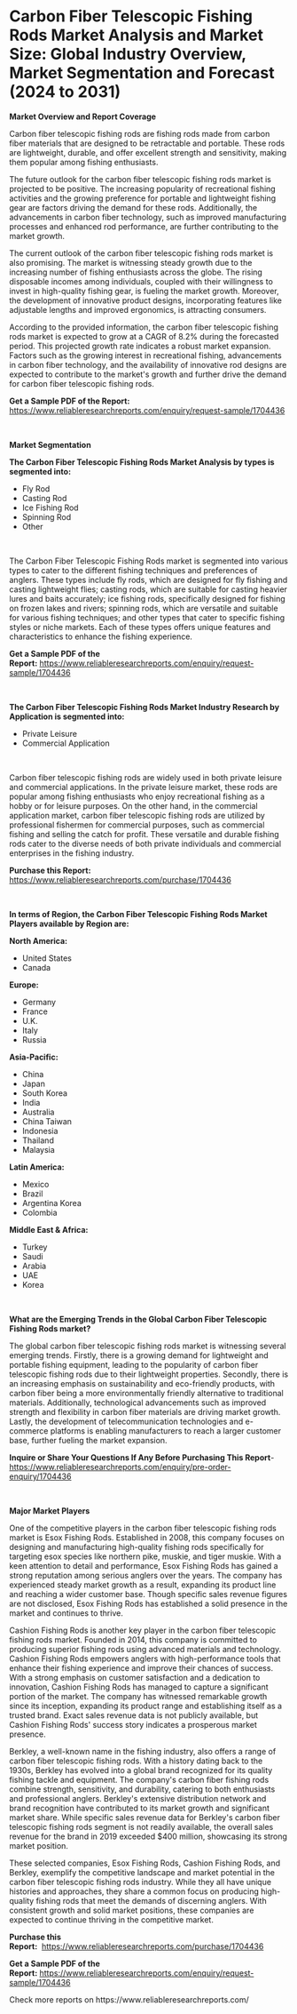 <p><h1>Carbon Fiber Telescopic Fishing Rods Market Analysis and Market Size: Global Industry Overview, Market Segmentation and Forecast (2024 to 2031)</h1></p><p><strong>Market Overview and Report Coverage</strong></p>
<p><p>Carbon fiber telescopic fishing rods are fishing rods made from carbon fiber materials that are designed to be retractable and portable. These rods are lightweight, durable, and offer excellent strength and sensitivity, making them popular among fishing enthusiasts.</p><p>The future outlook for the carbon fiber telescopic fishing rods market is projected to be positive. The increasing popularity of recreational fishing activities and the growing preference for portable and lightweight fishing gear are factors driving the demand for these rods. Additionally, the advancements in carbon fiber technology, such as improved manufacturing processes and enhanced rod performance, are further contributing to the market growth.</p><p>The current outlook of the carbon fiber telescopic fishing rods market is also promising. The market is witnessing steady growth due to the increasing number of fishing enthusiasts across the globe. The rising disposable incomes among individuals, coupled with their willingness to invest in high-quality fishing gear, is fueling the market growth. Moreover, the development of innovative product designs, incorporating features like adjustable lengths and improved ergonomics, is attracting consumers.</p><p>According to the provided information, the carbon fiber telescopic fishing rods market is expected to grow at a CAGR of 8.2% during the forecasted period. This projected growth rate indicates a robust market expansion. Factors such as the growing interest in recreational fishing, advancements in carbon fiber technology, and the availability of innovative rod designs are expected to contribute to the market's growth and further drive the demand for carbon fiber telescopic fishing rods.</p></p>
<p><strong>Get a Sample PDF of the Report:</strong> <a href="https://www.reliableresearchreports.com/enquiry/request-sample/1704436">https://www.reliableresearchreports.com/enquiry/request-sample/1704436</a></p>
<p>&nbsp;</p>
<p><strong>Market Segmentation</strong></p>
<p><strong>The Carbon Fiber Telescopic Fishing Rods Market Analysis by types is segmented into:</strong></p>
<p><ul><li>Fly Rod</li><li>Casting Rod</li><li>Ice Fishing Rod</li><li>Spinning Rod</li><li>Other</li></ul></p>
<p>&nbsp;</p>
<p><p>The Carbon Fiber Telescopic Fishing Rods market is segmented into various types to cater to the different fishing techniques and preferences of anglers. These types include fly rods, which are designed for fly fishing and casting lightweight flies; casting rods, which are suitable for casting heavier lures and baits accurately; ice fishing rods, specifically designed for fishing on frozen lakes and rivers; spinning rods, which are versatile and suitable for various fishing techniques; and other types that cater to specific fishing styles or niche markets. Each of these types offers unique features and characteristics to enhance the fishing experience.</p></p>
<p><strong>Get a Sample PDF of the Report:</strong>&nbsp;<a href="https://www.reliableresearchreports.com/enquiry/request-sample/1704436">https://www.reliableresearchreports.com/enquiry/request-sample/1704436</a></p>
<p>&nbsp;</p>
<p><strong>The Carbon Fiber Telescopic Fishing Rods Market Industry Research by Application is segmented into:</strong></p>
<p><ul><li>Private Leisure</li><li>Commercial Application</li></ul></p>
<p>&nbsp;</p>
<p><p>Carbon fiber telescopic fishing rods are widely used in both private leisure and commercial applications. In the private leisure market, these rods are popular among fishing enthusiasts who enjoy recreational fishing as a hobby or for leisure purposes. On the other hand, in the commercial application market, carbon fiber telescopic fishing rods are utilized by professional fishermen for commercial purposes, such as commercial fishing and selling the catch for profit. These versatile and durable fishing rods cater to the diverse needs of both private individuals and commercial enterprises in the fishing industry.</p></p>
<p><strong>Purchase this Report:</strong>&nbsp; <a href="https://www.reliableresearchreports.com/purchase/1704436">https://www.reliableresearchreports.com/purchase/1704436</a></p>
<p>&nbsp;</p>
<p><strong>In terms of Region, the Carbon Fiber Telescopic Fishing Rods Market Players available by Region are:</strong></p>
<p>
    <p> <strong> North America: </strong>
        <ul>
            <li>United States</li>
            <li>Canada</li>
        </ul>
        </p> 
    <p> <strong> Europe: </strong>
        <ul>
            <li>Germany</li>
            <li>France</li>
            <li>U.K.</li>
            <li>Italy</li>
            <li>Russia</li>
        </ul>
        </p> 
    <p> <strong> Asia-Pacific: </strong>
        <ul>
            <li>China</li>
            <li>Japan</li>
            <li>South Korea</li>
            <li>India</li>
            <li>Australia</li>
            <li>China Taiwan</li>
            <li>Indonesia</li>
            <li>Thailand</li>
            <li>Malaysia</li>
        </ul>
        </p> 
    <p> <strong> Latin America: </strong>
        <ul>
            <li>Mexico</li>
            <li>Brazil</li>
            <li>Argentina Korea</li>
            <li>Colombia</li>
        </ul>
        </p> 
    <p> <strong> Middle East & Africa: </strong>
        <ul>
            <li>Turkey</li>
            <li>Saudi</li>
            <li>Arabia</li>
            <li>UAE</li>
            <li>Korea</li>
        </ul>
    </p>
    </p>
<p>&nbsp;</p>
<p><strong>What are the Emerging Trends in the Global Carbon Fiber Telescopic Fishing Rods market?</strong></p>
<p><p>The global carbon fiber telescopic fishing rods market is witnessing several emerging trends. Firstly, there is a growing demand for lightweight and portable fishing equipment, leading to the popularity of carbon fiber telescopic fishing rods due to their lightweight properties. Secondly, there is an increasing emphasis on sustainability and eco-friendly products, with carbon fiber being a more environmentally friendly alternative to traditional materials. Additionally, technological advancements such as improved strength and flexibility in carbon fiber materials are driving market growth. Lastly, the development of telecommunication technologies and e-commerce platforms is enabling manufacturers to reach a larger customer base, further fueling the market expansion.</p></p>
<p><strong>Inquire or Share Your Questions If Any Before Purchasing This Report</strong>- <a href="https://www.reliableresearchreports.com/enquiry/pre-order-enquiry/1704436">https://www.reliableresearchreports.com/enquiry/pre-order-enquiry/1704436</a></p>
<p>&nbsp;</p>
<p><strong>Major Market Players</strong></p>
<p><p>One of the competitive players in the carbon fiber telescopic fishing rods market is Esox Fishing Rods. Established in 2008, this company focuses on designing and manufacturing high-quality fishing rods specifically for targeting esox species like northern pike, muskie, and tiger muskie. With a keen attention to detail and performance, Esox Fishing Rods has gained a strong reputation among serious anglers over the years. The company has experienced steady market growth as a result, expanding its product line and reaching a wider customer base. Though specific sales revenue figures are not disclosed, Esox Fishing Rods has established a solid presence in the market and continues to thrive.</p><p>Cashion Fishing Rods is another key player in the carbon fiber telescopic fishing rods market. Founded in 2014, this company is committed to producing superior fishing rods using advanced materials and technology. Cashion Fishing Rods empowers anglers with high-performance tools that enhance their fishing experience and improve their chances of success. With a strong emphasis on customer satisfaction and a dedication to innovation, Cashion Fishing Rods has managed to capture a significant portion of the market. The company has witnessed remarkable growth since its inception, expanding its product range and establishing itself as a trusted brand. Exact sales revenue data is not publicly available, but Cashion Fishing Rods' success story indicates a prosperous market presence.</p><p>Berkley, a well-known name in the fishing industry, also offers a range of carbon fiber telescopic fishing rods. With a history dating back to the 1930s, Berkley has evolved into a global brand recognized for its quality fishing tackle and equipment. The company's carbon fiber fishing rods combine strength, sensitivity, and durability, catering to both enthusiasts and professional anglers. Berkley's extensive distribution network and brand recognition have contributed to its market growth and significant market share. While specific sales revenue data for Berkley's carbon fiber telescopic fishing rods segment is not readily available, the overall sales revenue for the brand in 2019 exceeded $400 million, showcasing its strong market position.</p><p>These selected companies, Esox Fishing Rods, Cashion Fishing Rods, and Berkley, exemplify the competitive landscape and market potential in the carbon fiber telescopic fishing rods industry. While they all have unique histories and approaches, they share a common focus on producing high-quality fishing rods that meet the demands of discerning anglers. With consistent growth and solid market positions, these companies are expected to continue thriving in the competitive market.</p></p>
<p><strong>Purchase this Report:</strong>&nbsp;&nbsp;<a href="https://www.reliableresearchreports.com/purchase/1704436">https://www.reliableresearchreports.com/purchase/1704436</a></p>
<p></p>
<p><strong>Get a Sample PDF of the Report:</strong>&nbsp;<a href="https://www.reliableresearchreports.com/enquiry/request-sample/1704436">https://www.reliableresearchreports.com/enquiry/request-sample/1704436</a></p>
<p>Check more reports on https://www.reliableresearchreports.com/</p>
